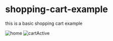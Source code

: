 # shopping-cart-example
 this is a basic shopping cart example
 
 ![home](https://i.imgur.com/OtaJ775.png)
 ![cartActive](https://i.imgur.com/O8F8cvY.png)
